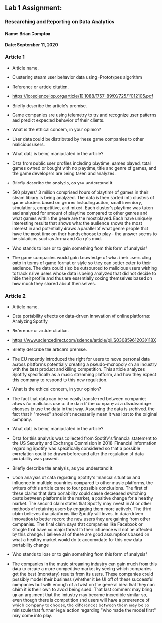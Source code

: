 ## Lab 1 Assignment:
### Researching and Reporting on Data Analytics
#### Name: Brian Compton
#### Date: September 11, 2020

### Article 1
-  Article name.
 - Clustering steam user behavior data using -Prototypes algorithm

-  Reference or article citation.
 - https://iopscience.iop.org/article/10.1088/1757-899X/725/1/012105/pdf

- Briefly describe the article's premise.
 - Game companies are using telemetry to try and recognize user patterns and predict 
   expected behavior of their clients.

- What is the ethical concern, in your opinion?
 - User data could be distributed by these game companies to other malicious users.
    

- What data is being manipulated in the article?
 - Data from public user profiles including playtime, games played, total games owned or
   bought with no playtime, title and genre of games, and the game developers are being 
   taken and analyzed. 

- Briefly describe the analysis, as you understand it.
 - 500 players' 3 million comprised hours of playtime of games in their steam library 
   is being analyzed. The data is then sorted into clusters of game clusters based on 
   genres including action, small inventory, simulations, conpetitive, and mixed. Each 
   cluster's playtime was taken and analyzed for amount of playtime compared to other
   genres and what games within the genre are the most played. Each have uniquely 
   interesting results that shows what the audience shows the most interest in and 
   potentially draws a parallel of what genre people that have the most time on their hands
   choose to play - the answer seems to be siulations such as Arma and Garry's mod.

- Who stands to lose or to gain something from this form of analysis?
 - The game companies would gain knowledge of what their users cling onto in terms of 
   game format or style so they can better cater to their audience.
   The data could also be outsourced to malicious users wishing to track naive users 
   whose data is being analyzed that did not decide to hide their profile and thus 
   are essentially doxing themselves based on how much they shared about themselves.


### Article 2
-  Article name.
 - Data portability effects on data-driven innovation of online platforms: Analyzing
   Spotify

-  Reference or article citation.
 - https://www.sciencedirect.com/science/article/pii/S030859612030118X

- Briefly describe the article's premise.
 - The EU recently introduced the right for users to move personal data across platforms
   potentially creating a pseudo-monopoly on an industry with the best product and killing
   competition. This article analyzes Spotify specifically as a music streaming platform, and 
   how they expect this company to respond to this new regulation.

- What is the ethical concern, in your opinion?
 - The fact that data can be so easily transferred between companies allows for malicious use of 
   the data if the company at a disadvantage chooses to use the data in that way. Assuming the data
   is archived, the fact that it "moved" shouldn't necessarily mean it was lost to the original
   company.

- What data is being manipulated in the article?
 - Data for this analysis was collected from Spotify's financial statement to the US Security and 
   Exchange Commision in 2018. Financial information regarding Spotify was specifically considered
   so that a possible correlation could be drawn before and after the regulation of data portability 
   was passed.

- Briefly describe the analysis, as you understand it.
 - Upon analysis of data regarding Spotify's financial situation and influence in multiple countries 
   compared to other music platforms, the writers of this article came to four possible conclusions.
   The first of these claims that data portability could cause decreased switching costs between platforms 
   in the market, a positive change for a healthy market. The second claim states that Spotify may invest in
   AI or other methods of retaining users by engaging them more actively. The third claim believes that 
   platforms like Spotify will invest in data-driven innovation to better record the new users they are 
   gaining from other companies. The final claim says that companies like Facebook or Google that have
   no major threat to their influence will not be affected by this change. I believe all of these are 
   good assumptions based on what a healthy market would do to accomodate for this new data portability
   change.
   
- Who stands to lose or to gain something from this form of analysis?
 - The companies in the music streaming industry can gain much from this data to create a more competitive
   market by seeing which companies get the best (monetary) results from its users. These companies could possibly 
   model their business (whether it be UI  off of these successful companies but with enough of a twist on the 
   general idea that they can claim it is their own to avoid being sued. 
   That last comment may bring up an argument that the industry may become incredible similar so, even though there
   is competition and users will have a preference of which company to choose, the differences between them may be so
   miniscule that further legal action regarding "who made the model first" may come into play.
